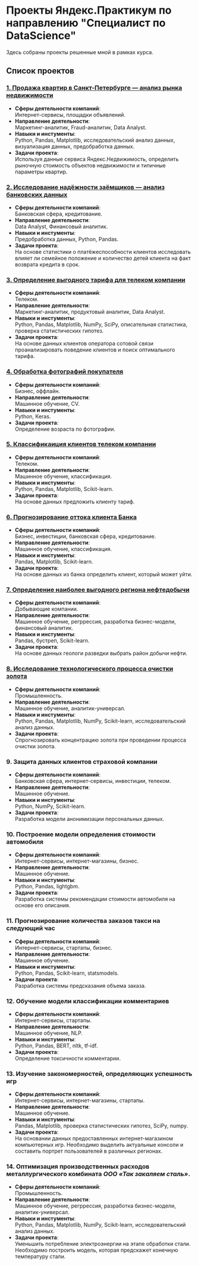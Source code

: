 # Проекты Яндекс.Практикум по направлению "Специалист по DataScience"
Здесь собраны проекты решенные мной в рамках курса.
## Список проектов

### [1. Продажа квартир в Санкт-Петербурге — анализ рынка недвижимости](https://github.com/ViktorZyuzin/Portfolio-YandexPracticum/blob/main/Исследование%20объявлений%20о%20продаже%20квартир/Исследование%20объявлений%20о%20продаже%20квартир.ipynb)
- **Сферы деятельности компаний**:\
  Интернет-сервисы, площадки объявлений. 
- **Направление деятельности**:\
  Маркетинг-аналитик, Fraud-аналитик, Data Analyst. 
- **Навыки и инстументы**:\
 Python, Pandas, Matplotlib, исследовательский анализ данных, визуализация данных, предобработка данных.
- **Задачи проекта**:\
  Используя данные сервиса Яндекс.Недвижимость, определить рыночную стоимость объектов недвижимости и типичные параметры квартир.

### [2. Исследование надёжности заёмщиков — анализ банковских данных](https://github.com/ViktorZyuzin/Portfolio-YandexPracticum/blob/main/Исследование%20надежности%20заемщиков/Исследование%20надежности%20заемщиков.ipynb)
- **Сферы деятельности компаний**:\
  Банковская сфера, кредитование. 
- **Направление деятельности**:\
  Data Analyst, Финансовый аналитик. 
- **Навыки и инстументы**:\
  Предобработка данных, Python, Pandas.
- **Задачи проекта**:\
  На основе статистики о платёжеспособности клиентов исследовать влияет ли семейное положение и количество детей клиента на факт возврата кредита в срок.

### [3. Определение выгодного тарифа для телеком компании](https://github.com/ViktorZyuzin/Portfolio-YandexPracticum/blob/main/Определение%20выгодного%20тарифа%20для%20телеком%20компании/Определение%20выгодного%20тарифа%20для%20телеком%20компании.ipynb)
- **Сферы деятельности компаний**:\
  Телеком.
- **Направление деятельности**:\
  Маркетинг-аналитик, продуктовый аналитик, Data Analyst.
- **Навыки и инстументы**:\
  Python, Pandas, Matplotlib, NumPy, SciPy, описательная статистика, проверка статистических гипотез.
- **Задачи проекта**:\
  На основе данных клиентов оператора сотовой связи проанализировать поведение клиентов и поиск оптимального тарифа.

### [4. Обработка фотографий покупателя](https://github.com/ViktorZyuzin/Portfolio-YandexPracticum/blob/main/Определение%20возраста%20покупателей/Определение%20возраста%20покупателей.ipynb)
- **Сферы деятельности компаний**:\
  Бизнес, оффлайн.
- **Направление деятельности**:\
  Машинное обучение, CV.
- **Навыки и инстументы**:\
  Python, Keras.
- **Задачи проекта**:\
  Определение возраста по фотографии.

### [5. Классификаиция клиентов телеком компании](https://github.com/ViktorZyuzin/Portfolio-YandexPracticum/blob/main/Классификаиция%20клиентов%20телеком%20компании/Классификаиция%20клиентов%20телеком%20компании.ipynb)
- **Сферы деятельности компаний**:\
  Телеком.
- **Направление деятельности**:\
  Машинное обучение, классификация.
- **Навыки и инстументы**:\
  Python, Pandas, Matplotlib, Scikit-learn.
- **Задачи проекта**:\
  На основе данных предложить клиенту тариф.

### [6. Прогнозирование оттока клиента Банка](https://github.com/ViktorZyuzin/Portfolio-YandexPracticum/blob/main/Прогноз%20оттока%20клиентов%20из%20банка/Прогноз%20оттока%20клиентов%20из%20банка.ipynb)
- **Сферы деятельности компаний**:\
  Бизнес, инвестиции, банковская сфера, кредитование.
- **Направление деятельности**:\
  Машинное обучение, классификация.
- **Навыки и инстументы**:\
  Pandas, Matplotlib, Scikit-learn.
- **Задачи проекта**:\
  На основе данных из банка определить клиент, который может уйти.

### [7. Определение наиболее выгодного региона нефтедобычи](https://github.com/ViktorZyuzin/Portfolio-YandexPracticum/blob/main/Определение%20наиболее%20выгодного%20региона%20нефтедобычи/Определение%20наиболее%20выгодного%20региона%20нефтедобычи.ipynb)
- **Сферы деятельности компаний**:\
  Добывающие компании.
- **Направление деятельности**:\
  Машинное обучение, регррессия, разработка бизнес-модели, финансовый аналитик.
- **Навыки и инстументы**:\
  Pandas, бустреп, Scikit-learn.
- **Задачи проекта**:\
  На основе данных геологи разведки выбрать район добычи нефти.

### [8. Исследование технологического процесса очистки золота](https://github.com/ViktorZyuzin/Portfolio-YandexPracticum/blob/main/Исследование%20технологического%20процесса%20очистки%20золота/Исследование%20технологического%20процесса%20очистки%20золота.ipynb)
- **Сферы деятельности компаний**:\
  Промышленность.
- **Направление деятельности**:\
  Машинное обучение, аналитик-универсал.
- **Навыки и инстументы**:\
  Python, Pandas, Matplotlib, NumPy, Scikit-learn, исследовательский анализ данных.
- **Задачи проекта**:\
  Спрогнозировать концентрацию золота при проведении процесса очистки золота.

### 9. Защита данных клиентов страховой компании
- **Сферы деятельности компаний**:\
  Банковская сфера, интернет-сервисы, инвестиции, телеком.
- **Направление деятельности**:\
  Машинное обучение.
- **Навыки и инстументы**:\
  Python, NumPy, Scikit-learn.
- **Задачи проекта**:\
  Разработка модели анонимизации персональных данных.

### 10. Построение модели определения стоимости автомобиля
- **Сферы деятельности компаний**:\
  Интернет-сервисы, интернет-магазины, бизнес.
- **Направление деятельности**:\
  Машинное обучение.
- **Навыки и инстументы**:\
  Python, Pandas, lightgbm.
- **Задачи проекта**:\
  Разработка системы рекомендации стоимости автомобиля на основе его описания.

### 11. Прогнозирование количества заказов такси на следующий час
- **Сферы деятельности компаний**:\
  Интернет-сервисы, стартапы, бизнес.
- **Направление деятельности**:\
  Машинное обучение.
- **Навыки и инстументы**:\
  Python, Pandas, Scikit-learn, statsmodels.
- **Задачи проекта**:\
  Разработка системы предсказания объема заказа.

### 12. Обучение модели классификации комментариев
- **Сферы деятельности компаний**:\
  Интернет-сервисы, стартапы.
- **Направление деятельности**:\
  Машинное обучение, NLP.
- **Навыки и инстументы**:\
  Python, Pandas, BERT, nltk, tf-idf.
- **Задачи проекта**:\
  Определение токсичности комментарии.

### 13. Изучение закономерностей, определяющих успешность игр
- **Сферы деятельности компаний**:\
  Интернет-сервисы, интернет-магазины, стартапы.
- **Направление деятельности**:\
  Машинное обучение.
- **Навыки и инстументы**:\
  Pandas, Matplotlib, проверка статистических гипотез, SciPy, numpy.
- **Задачи проекта**:\
  На основании данных предоставленных интернет-магазином компьютерных игр. Необходимо выделить актуальные консоли и составить портрет пользователей в различных регионах.

### 14. Оптимизация производственных расходов металлургического комбината <i>ООО «Так закаляем сталь»</i>. 
- **Сферы деятельности компаний**:\
  Промышленность.
- **Направление деятельности**:\
  Машинное обучение, регррессия, разработка бизнес-модели, аналитик-универсал.
- **Навыки и инстументы**:\
  Python, Pandas, Matplotlib, NumPy, Scikit-learn, исследовательский анализ данных.
- **Задачи проекта**:\
  Уменьшить потребление электроэнергии на этапе обработки стали. Необходимо построить модель, которая предскажет конечную температуру стали.
